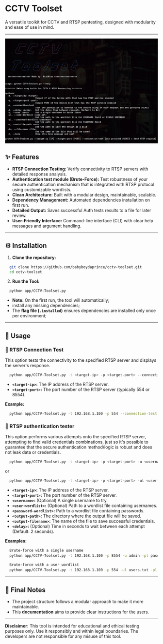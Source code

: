 # CCTV Toolset

A versatile toolkit for CCTV and RTSP pentesting, designed with modularity and ease of use in mind.

---


<img src="./img/banner_pic.png" width="885">



## ✨ Features

-   **RTSP Connection Testing:** Verify connectivity to RTSP servers with detailed response analysis.
-   **Authentication test module (Brute-Force):** Test robustness of your secure authentication mechanism that is integrated with RTSP protocol using customizable wordlists.
-   **Clean Architecture:**  Built with a modular design, maintainable, scalable.
-   **Dependency Management:** Automated dependencies installation on first run.
-   **Detailed Output:** Saves successful Auth tests results to a file for later review.
-   **User-Friendly Interface:**  Command-line interface (CLI) with clear help messages and argument handling.

---

## ⚙️ Installation

1.  **Clone the repository:**

```bash
  git clone https://github.com/babyboydaprince/cctv-toolset.git
  cd cctv-toolset
```

2.  **Run the Tool:**

```bash
  python app/CCTV-Toolset.py
```

- **Note:** On the first run, the tool will automatically;
- install any missing dependencies;
- The **flag file (`.installed`)** ensures dependencies are installed only once per environment;

---

## 🚀 Usage

### 🧪 RTSP Connection Test

This option tests the connectivity to the specified RTSP server 
and displays the server's response.

```bash
  python app/CCTV-Toolset.py -t <target-ip> -p <target-port> --connection-test
```

-   **`<target-ip>`:** The IP address of the RTSP server.
-   **`<target-port>`:** The port number of the RTSP server (typically 554 or 8554).

**Example:**

```bash
  python app/CCTV-Toolset.py -t 192.168.1.100 -p 554 --connection-test
```

### 🔑 RTSP authentication tester

This option performs various attempts onto the specified RTSP server, 
attempting to find valid credentials combinations, just so it's possible to guarantee
that the secure authentication method/logic is robust and does not leak data or credentials.

```bash
  python app/CCTV-Toolset.py -t <target-ip> -p <target-port> -u <username> -pl <password-wordlist> -o <output-path> -fn <output-filename>
```

or

```bash
  python app/CCTV-Toolset.py -t <target-ip> -p <target-port> -ul <user-wordlist> -pl <password-wordlist> -o <output-path> -fn <output-filename> -d <delay>
```

-   **`<target-ip>`:** The IP address of the RTSP server.
-   **`<target-port>`:** The port number of the RTSP server.
-   **`<username>`:** (Optional) A single username to try.
-   **`<user-wordlist>`:** (Optional) Path to a wordlist file containing usernames.
-   **`<password-wordlist>`:** Path to a wordlist file containing passwords.
-   **`<output-path>`:** The directory where the output file will be saved.
-   **`<output-filename>`:** The name of the file to save successful credentials.
-   **`<delay>`:** (Optional) Time in seconds to wait between each attempt (Default: 2 seconds).

**Examples:**

```bash
  Brute-force with a single username
  python app/CCTV-Toolset.py -t 192.168.1.100 -p 8554 -u admin -pl passwords.txt -o /tmp -fn cctv-credentials
```

```bash
  Brute-force with a user wordlist
  python app/CCTV-Toolset.py -t 192.168.1.100 -p 554 -ul users.txt -pl passwords.txt -o /tmp -fn cctv-credentials -d 1.5
```

---

## 📌 Final Notes

-   The project structure follows a modular approach to make it more maintainable.
-   This **documentation** aims to provide clear instructions for the users.

---

**Disclaimer:** This tool is intended for educational and ethical testing purposes only. 
Use it responsibly and within legal boundaries. The developers are not responsible for 
any misuse of this tool.

